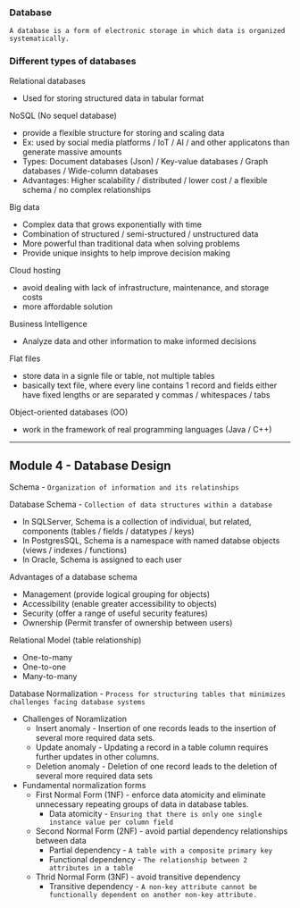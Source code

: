 
### Database
`A database is a form of electronic storage in which data is organized systematically.`

### Different types of databases
Relational databases
- Used for storing structured data in tabular format

NoSQL (No sequel database)
- provide a flexible structure for storing and scaling data
- Ex: used by social media platforms / IoT / AI / and other applicatons than generate massive amounts
- Types: Document databases (Json) / Key-value databases / Graph databases / Wide-column databases
- Advantages: Higher scalability / distributed / lower cost / a flexible schema / no complex relationships

Big data
- Complex data that grows exponentially with time
- Combination of structured / semi-structured / unstructured data
- More powerful than traditional data when solving problems
- Provide unique insights to help improve decision making

Cloud hosting
- avoid dealing with lack of infrastructure, maintenance, and storage costs
- more affordable solution

Business Intelligence
- Analyze data and other information to make informed decisions

Flat files
- store data in a signle file or table, not multiple tables
- basically text file, where every line contains 1 record and fields either have fixed lengths or are separated y commas / whitespaces / tabs

Object-oriented databases (OO)
- work in the framework of real programming languages (Java / C++)

----------------
## Module 4 - Database Design

Schema - `Organization of information and its relatinships`

Database Schema - `Collection of data structures within a database`
- In SQLServer, Schema is a collection of individual, but related, components (tables / fields / datatypes / keys)
- In PostgresSQL, Schema is a namespace with named databse objects (views / indexes / functions)
- In Oracle, Schema is assigned to each user

Advantages of a database schema
- Management (provide logical grouping for objects)
- Accessibility (enable greater accessibility to objects)
- Security (offer a range of useful security features)
- Ownership (Permit transfer of ownership between users)

Relational Model (table relationship)
- One-to-many
- One-to-one
- Many-to-many

Database Normalization - `Process for structuring tables that minimizes challenges facing database systems`
- Challenges of Noramlization
  - Insert anomaly - Insertion of one records leads to the insertion of several more required data sets.
  - Update anomaly - Updating a record in a table column requires further updates in other columns.
  - Deletion anomaly - Deletion of one record leads to the deletion of several more required    data sets
- Fundamental normalization forms
  - First Normal Form (1NF) - enforce data atomicity and eliminate unnecessary repeating groups of data in database tables.
    - Data atomicity - `Ensuring that there is only one single instance value per column field`
  - Second Normal Form (2NF) - avoid partial dependency relationships between data
    - Partial dependency - `A table with a composite primary key`
    - Functional dependency - `The relationship between 2 attributes in a table`
  - Thrid Normal Form (3NF) - avoid transitive dependency
    - Transitive dependency - `A non-key attribute cannot be functionally dependent on another non-key attribute.`







